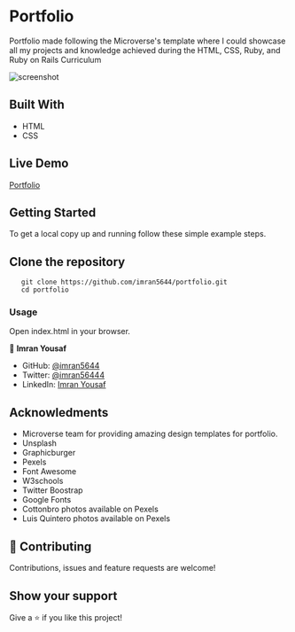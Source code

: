 # Portfolio

Portfolio made following the Microverse's template where I could showcase all my projects and knowledge achieved during the HTML, CSS, Ruby, and Ruby on Rails Curriculum

![screenshot]()

## Built With

- HTML
- CSS

## Live Demo

[Portfolio]()


## Getting Started

To get a local copy up and running follow these simple example steps.

## Clone the repository

```
   git clone https://github.com/imran5644/portfolio.git
   cd portfolio
```

### Usage

Open index.html in your browser.

👤 **Imran Yousaf**

- GitHub: [@imran5644](https://github.com/imran5644)
- Twitter: [@imran56444](https://twitter.com/imran56444)
- LinkedIn: [Imran Yousaf](https://www.linkedin.com/in/imran-yousaf5644)

## Acknowledments
- Microverse team for providing amazing design templates for portfolio.
- Unsplash
- Graphicburger
- Pexels
- Font Awesome
- W3schools
- Twitter Boostrap
- Google Fonts
- Cottonbro photos available on Pexels
- Luis Quintero photos available on Pexels

## 🤝 Contributing

Contributions, issues and feature requests are welcome!


## Show your support

Give a ⭐️ if you like this project!
